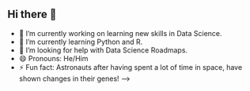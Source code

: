 ## Hi there 👋

<!--
**Siamotl/Siamotl** is a ✨ _special_ ✨ repository because its `README.md` (this file) appears on your GitHub profile.

Here are some ideas to get you started:
-->
- 🔭 I’m currently working on learning new skills in Data Science.
- 🌱 I’m currently learning Python and R.
- 🤔 I’m looking for help with Data Science Roadmaps.
- 😄 Pronouns: He/Him
- ⚡ Fun fact: Astronauts after having spent a lot of time in space, have shown changes in their genes!
-->
